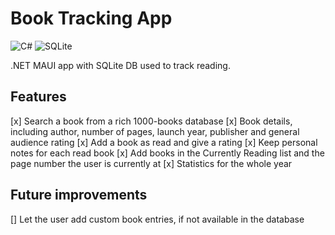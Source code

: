 # Book Tracking App
![C#](https://img.shields.io/badge/-C%23-239120?style=flat-square&logo=c-sharp)
![SQLite](https://img.shields.io/badge/-SQLite-003B57?style=flat-square&logo=sqlite)

.NET MAUI app with SQLite DB used to track reading.

## Features

[x] Search a book from a rich 1000-books database
[x] Book details, including author, number of pages, launch year, publisher and general audience rating
[x] Add a book as read and give a rating
[x] Keep personal notes for each read book
[x] Add books in the Currently Reading list and the page number the user is currently at
[x] Statistics for the whole year

## Future improvements
[] Let the user add custom book entries, if not available in the database
